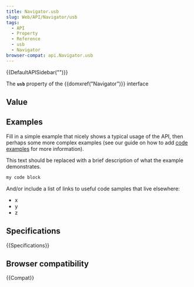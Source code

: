 ```yaml
---
title: Navigator.usb
slug: Web/API/Navigator/usb
tags:
  - API
  - Property
  - Reference
  - usb
  - Navigator
browser-compat: api.Navigator.usb
---
```

{{DefaultAPISidebar("")}}

The **`usb`** property of the {{domxref("Navigator")}} interface 

## Value



## Examples

Fill in a simple example that nicely shows a typical usage of the API, then perhaps some more complex examples (see our guide on how to add [code examples](/en-US/docs/MDN/Contribute/Structures/Code_examples) for more information).

This text should be replaced with a brief description of what the example demonstrates.

```js
my code block
```

And/or include a list of links to useful code samples that live elsewhere:

*   x
*   y
*   z

## Specifications

{{Specifications}}

## Browser compatibility

{{Compat}}


